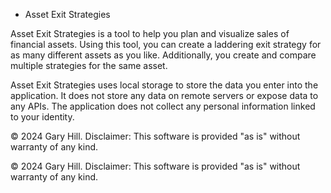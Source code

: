 - Asset Exit Strategies

Asset Exit Strategies is a tool to help you plan and visualize sales of financial assets. Using this tool, you can create a laddering exit strategy for as many different assets as you like. Additionally, you create and compare multiple strategies for the same asset.

Asset Exit Strategies uses local storage to store the data you enter into the application. It does not store any data on remote servers or expose data to any APIs. The application does not collect any personal information linked to your identity.

© 2024 Gary Hill.  Disclaimer: This software is provided "as is" without warranty of any kind.

© 2024 Gary Hill. Disclaimer: This software is provided "as is" without warranty of any kind.